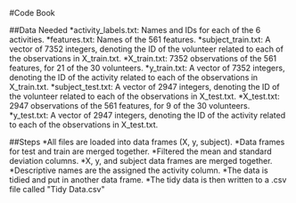 #Code Book

##Data Needed
*activity_labels.txt: Names and IDs for each of the 6 activities.
*features.txt: Names of the 561 features.
*subject_train.txt: A vector of 7352 integers, denoting the ID of the volunteer related to each of the observations in X_train.txt.
*X_train.txt: 7352 observations of the 561 features, for 21 of the 30 volunteers.
*y_train.txt: A vector of 7352 integers, denoting the ID of the activity related to each of the observations in X_train.txt.
*subject_test.txt: A vector of 2947 integers, denoting the ID of the volunteer related to each of the observations in X_test.txt.
*X_test.txt: 2947 observations of the 561 features, for 9 of the 30 volunteers.
*y_test.txt: A vector of 2947 integers, denoting the ID of the activity related to each of the observations in X_test.txt.


##Steps
*All files are loaded into data frames (X, y, subject).
*Data frames for test and train are merged together.
*Filtered the mean and standard deviation columns.
*X, y, and subject data frames are merged together.
*Descriptive names are the assigned the activity column.
*The data is tidied and put in another data frame.
*The tidy data is then written to a .csv file called "Tidy Data.csv"
